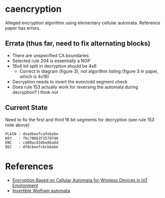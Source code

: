 # caencryption

Alleged encryption algorithm using elementary cellular automata. Reference paper has errors.

## Errata (thus far, need to fix alternating blocks)

* There are unspecified CA boundaries
* Selected rule 204 is essentially a NOP
* 16x4 bit split in decryption should be 4x6
    * Correct in diagram (figure 3), not algorithm listing (figure 3 in paper, which is 4x16)
* Decryption needs to invert the even/odd segment check
* Does rule 153 actually work for reversing the automata during decryption? I think not

## Current State

Need to fix the first and third 16 bit segments for decryption (see rule 153 note above)

```
PLAIN : deadbeefcafebabe
KEY   : f6c78663f3578746
ENC   : ce09ac834be8ba8d
DEC   : df8cbeefcbcbbabe
```

# References

* [Encryption Based on Cellular Automata for Wireless Devices in IoT Environment](./19736.pdf)
* [Invertible Wolfram automata](https://cell-auto.com/inv_wolfram/)
